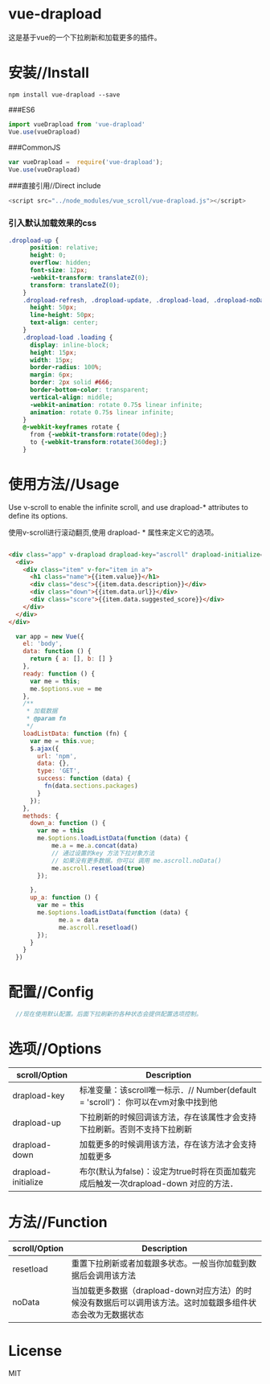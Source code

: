 # vue-drapload

这是基于vue的一个下拉刷新和加载更多的插件。


# 安装//Install

```npm
npm install vue-drapload --save
```

###ES6

```JavaScript
import vueDrapload from 'vue-drapload'
Vue.use(vueDrapload)
```

###CommonJS

```JavaScript
var vueDrapload =  require('vue-drapload');
Vue.use(vueDrapload)
```

###直接引用//Direct include

```JavaScript
<script src="../node_modules/vue_scroll/vue-drapload.js"></script>
```
### 引入默认加载效果的css
```css
.dropload-up {
      position: relative;
      height: 0;
      overflow: hidden;
      font-size: 12px;
      -webkit-transform: translateZ(0);
      transform: translateZ(0);
    }
    .dropload-refresh, .dropload-update, .dropload-load, .dropload-noData {
      height: 50px;
      line-height: 50px;
      text-align: center;
    }
    .dropload-load .loading {
      display: inline-block;
      height: 15px;
      width: 15px;
      border-radius: 100%;
      margin: 6px;
      border: 2px solid #666;
      border-bottom-color: transparent;
      vertical-align: middle;
      -webkit-animation: rotate 0.75s linear infinite;
      animation: rotate 0.75s linear infinite;
    }
    @-webkit-keyframes rotate {
      from {-webkit-transform:rotate(0deg);}
      to {-webkit-transform:rotate(360deg);}
    }
```



# 使用方法//Usage

Use v-scroll to enable the infinite scroll, and use drapload-* attributes to define its options.

使用v-scroll进行滚动翻页,使用 drapload- * 属性来定义它的选项。

```HTML

<div class="app" v-drapload drapload-key="ascroll" drapload-initialize="true" drapload-down="down_a()" drapload-up="up_a()">
  <div>
    <div class="item" v-for="item in a">
      <h1 class="name">{{item.value}}</h1>
      <div class="desc">{{item.data.description}}</div>
      <div class="down">{{item.data.url}}</div>
      <div class="score">{{item.data.suggested_score}}</div>
    </div>
  </div>
</div>
```

```JavaScript
  var app = new Vue({
    el: 'body',
    data: function () {
      return { a: [], b: [] }
    },
    ready: function () {
      var me = this;
      me.$options.vue = me
    },
    /**
     * 加载数据
     * @param fn
     */
    loadListData: function (fn) {
      var me = this.vue;
      $.ajax({
        url: 'npm',
        data: {},
        type: 'GET',
        success: function (data) {
          fn(data.sections.packages)
        }
      });
    },
    methods: {
      down_a: function () {
        var me = this
        me.$options.loadListData(function (data) {
            me.a = me.a.concat(data)
            // 通过设置的key 方法下拉对象方法
            // 如果没有更多数据。你可以 调用 me.ascroll.noData()
            me.ascroll.resetload(true)
        });

      },
      up_a: function () {
        var me = this
        me.$options.loadListData(function (data) {
              me.a = data
              me.ascroll.resetload()
        });
      }
    }
  })
```




# 配置//Config

```JavaScript
  //现在使用默认配置。后面下拉刷新的各种状态会提供配置选项控制。
```

# 选项//Options

| scroll/Option | Description |
| ----- | ----- |
| drapload-key | 标准变量：该scroll唯一标示．// Number(default = 'scroll')： 你可以在vm对象中找到他 |
| drapload-up | 下拉刷新的时候回调该方法，存在该属性才会支持下拉刷新。否则不支持下拉刷新 |
| drapload-down |加载更多的时候调用该方法，存在该方法才会支持加载更多|
| drapload-initialize | 布尔(默认为false)：设定为true时将在页面加载完成后触发一次drapload-down 对应的方法．|

# 方法//Function

| scroll/Option | Description |
| ----- | ----- |
| resetload | 重置下拉刷新或者加载跟多状态。一般当你加载到数据后会调用该方法 |
| noData | 当加载更多数据（drapload-down对应方法）的时候没有数据后可以调用该方法。这时加载跟多组件状态会改为无数据状态 |

# License

MIT